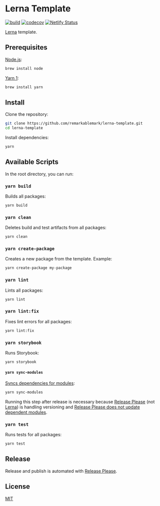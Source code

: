 # Lerna Template

[![build](https://github.com/remarkablemark/lerna-template/actions/workflows/build.yml/badge.svg)](https://github.com/remarkablemark/lerna-template/actions/workflows/build.yml)
[![codecov](https://codecov.io/gh/remarkablemark/lerna-template/branch/master/graph/badge.svg?token=1SYU67HOUQ)](https://codecov.io/gh/remarkablemark/lerna-template)
[![Netlify Status](https://api.netlify.com/api/v1/badges/46dc4645-697d-455e-8156-9817213bb13a/deploy-status)](https://app.netlify.com/sites/lerna-template/deploys)

[Lerna](https://github.com/lerna/lerna) template.

## Prerequisites

[Node.js](https://nodejs.org/):

```sh
brew install node
```

[Yarn 1](https://classic.yarnpkg.com/):

```sh
brew install yarn
```

## Install

Clone the repository:

```sh
git clone https://github.com/remarkablemark/lerna-template.git
cd lerna-template
```

Install dependencies:

```sh
yarn
```

## Available Scripts

In the root directory, you can run:

### `yarn build`

Builds all packages:

```sh
yarn build
```

### `yarn clean`

Deletes build and test artifacts from all packages:

```sh
yarn clean
```

### `yarn create-package`

Creates a new package from the template. Example:

```sh
yarn create-package my-package
```

### `yarn lint`

Lints all packages:

```sh
yarn lint
```

### `yarn lint:fix`

Fixes lint errors for all packages:

```sh
yarn lint:fix
```

### `yarn storybook`

Runs Storybook:

```sh
yarn storybook
```

#### `yarn sync-modules`

[Syncs dependencies for modules](https://github.com/wix/lerna-script/tree/master/tasks/modules):

```sh
yarn sync-modules
```

Running this step after release is necessary because [Release Please](https://github.com/googleapis/release-please) (not [Lerna](https://github.com/lerna/lerna)) is handling versioning and [Release Please does not update dependent modules](https://github.com/googleapis/release-please/issues/1032).

### `yarn test`

Runs tests for all packages:

```sh
yarn test
```

## Release

Release and publish is automated with [Release Please](https://github.com/googleapis/release-please).

## License

[MIT](LICENSE)
